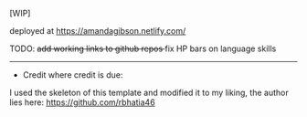 [WIP]

deployed at https://amandagibson.netlify.com/

TODO: <s>add working links to github repos </s>
fix HP bars on language skills

______________________
- Credit where credit is due:

I used the skeleton of this template and modified it to my liking, the author lies here:
https://github.com/rbhatia46

